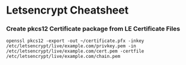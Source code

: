 # Letsencrypt Cheatsheet


### Create pkcs12 Certificate package from LE Certificate Files
```
openssl pkcs12 -export -out ~/certificate.pfx -inkey /etc/letsencrypt/live/example.com/privkey.pem -in /etc/letsencrypt/live/example.com/cert.pem -certfile /etc/letsencrypt/live/example.com/chain.pem
```